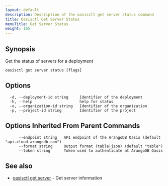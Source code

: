 ```yaml
---
layout: default
description: Description of the oasisctl get server status command
title: Oasisctl Get Server Status
menuTitle: Get Server Status
weight: 165
---
```

## Synopsis
Get the status of servers for a deployment

```
oasisctl get server status [flags]
```

## Options
```
  -d, --deployment-id string     Identifier of the deployment
  -h, --help                     help for status
  -o, --organization-id string   Identifier of the organization
  -p, --project-id string        Identifier of the project
```

## Options Inherited From Parent Commands
```
      --endpoint string   API endpoint of the ArangoDB Oasis (default "api.cloud.arangodb.com")
      --format string     Output format (table|json) (default "table")
      --token string      Token used to authenticate at ArangoDB Oasis
```

## See also
* [oasisctl get server](get-server.md)	 - Get server information

